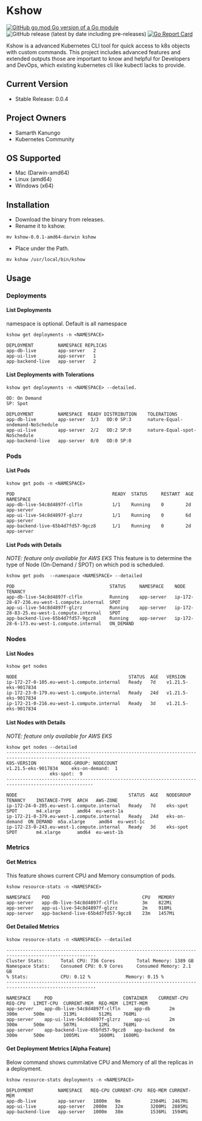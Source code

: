 # Kshow
[![GitHub go.mod Go version of a Go module](https://img.shields.io/github/go-mod/go-version/gomods/athens.svg)](https://github.com/gomods/athens) ![GitHub release (latest by date including pre-releases)](https://img.shields.io/github/v/release/sam0392in/kshow?include_prereleases)
[![Go Report Card](https://goreportcard.com/badge/github.com/sam0392in/kshow)](https://goreportcard.com/report/github.com/sam0392in/kshow)


Kshow is a advanced Kubernetes CLI tool for quick access to k8s objects with custom commands.
This project includes advanced features and extended outputs those are important to know and helpful for Developers and DevOps, which existing kubernetes cli like kubectl lacks to provide.

## Current Version
- Stable Release: 0.0.4

## Project Owners
- Samarth Kanungo
- Kubernetes Community

## OS Supported
- Mac (Darwin-amd64)
- Linux (amd64)
- Windows (x64)

## Installation
- Download the binary from releases.
- Rename it to kshow.
```
mv kshow-0.0.1-amd64-darwin kshow
```
- Place under the Path.
```
mv kshow /usr/local/bin/kshow
```

## Usage

### Deployments

#### **List Deployments**

namespace is optional. Default is all namespace
```
kshow get deployments -n <NAMESPACE>

DEPLOYMENT         NAMESPACE REPLICAS    
app-db-live        app-server   2        
app-ui-live        app-server   1    
app-backend-live   app-server   2 
```

#### **List Deployments with Tolerations**

```
kshow get deployments -n <NAMESPACE> --detailed.

OD: On Demand
SP: Spot

DEPLOYMENT         NAMESPACE  READY DISTRIBUTION    TOLERATIONS
app-db-live        app-server  3/3   OD:0 SP:3      nature-Equal-ondemand-NoSchedule
app-ui-live        app-server  2/2   OD:2 SP:0      nature-Equal-spot-NoSchedule
app-backend-live   app-server  0/0   OD:0 SP:0
```

### Pods

#### **List Pods**
```
kshow get pods -n <NAMESPACE>

POD                                    READY  STATUS     RESTART  AGE   NAMESPACE
app-db-live-54c8d4897f-clfln           1/1    Running    0        2d    app-server
app-ui-live-54c8d4897f-glzrz           1/1    Running    0        6d    app-server
app-backend-live-65b4d7fd57-9gcz8      1/1    Running    0        2d    app-server
```

#### **List Pods with Details**
*NOTE: feature only available for AWS EKS*
This feature is to determine the type of Node (On-Demand / SPOT) on which pod is scheduled.

```
kshow get pods  --namespace <NAMESPACE> --detailed

POD                                   STATUS     NAMESPACE    NODE                                         TENANCY
app-db-live-54c8d4897f-clfln          Running    app-server   ip-172-28-87-236.eu-west-1.compute.internal  SPOT
app-ui-live-54c8d4897f-glzrz          Running    app-server   ip-172-28-83-25.eu-west-1.compute.internal   SPOT
app-backend-live-65b4d7fd57-9gcz8     Running    app-server   ip-172-28-6-173.eu-west-1.compute.internal   ON_DEMAND
```

### Nodes

#### **List Nodes**
```
kshow get nodes

NODE                                         STATUS  AGE   VERSION
ip-172-27-0-105.eu-west-1.compute.internal   Ready   7d    v1.21.5-eks-9017834
ip-172-23-0-179.eu-west-1.compute.internal   Ready   24d   v1.21.5-eks-9017834
ip-172-21-0-216.eu-west-1.compute.internal   Ready   3d    v1.21.5-eks-9017834
```

#### **List Nodes with Details**

*NOTE: feature only available for AWS EKS*

```
kshow get nodes --detailed
-----------------------------------------------------------------------------------------------------
K8S-VERSION			NODE-GROUP: NODECOUNT
v1.21.5-eks-9017834		eks-on-demand:  1
				eks-spot:  9
------------------------------------------------------------------------------------------------------

NODE                                         STATUS  AGE   NODEGROUP      TENANCY    INSTANCE-TYPE  ARCH   AWS-ZONE    
ip-172-24-0-205.eu-west-1.compute.internal   Ready   7d    eks-spot       SPOT       m4.xlarge      amd64  eu-west-1a 
ip-172-21-0-379.eu-west-1.compute.internal   Ready   24d   eks-on-demand  ON_DEMAND  m5a.xlarge     amd64  eu-west-1c
ip-172-23-0-243.eu-west-1.compute.internal   Ready   3d    eks-spot       SPOT       m4.xlarge      amd64  eu-west-1b
```


### Metrics

#### **Get Metrics**

This feature shows current CPU and Memory consumption of pods.

```
kshow resource-stats -n <NAMESPACE>

NAMESPACE    POD                                  CPU   MEMORY
app-server   app-db-live-54c8d4897f-clfln         3m    822Mi
app-server   app-ui-live-54c8d4897f-glzrz         2m    918Mi
app-server   app-backend-live-65b4d7fd57-9gcz8    23m   1457Mi
```

#### **Get Detailed Metrics**
```
kshow resource-stats -n <NAMESPACE> --detailed

-------------------------------------------------------------------------------------------------------
Cluster Stats: 		Total CPU: 736 Cores		Total Memory: 1389 GB
Namespace Stats: 	Consumed CPU: 0.9 Cores		Consumed Memory: 2.1 GB
% Stats: 	        CPU: 0.12 %		        Memory: 0.15 %
-------------------------------------------------------------------------------------------------------

NAMESPACE  	  POD                          CONTAINER    CURRENT-CPU REQ-CPU   LIMIT-CPU  CURRENT-MEM  REQ-MEM  LIMIT-MEM
app-server    app-db-live-54c8d4897f-clfln     app-db       2m          300m      500m       313Mi        512Mi    768Mi
app-server    app-ui-live-54c8d4897f-glzrz     app-ui       2m          300m      500m       507Mi        12Mi     768Mi
app-server    app-backend-live-65bfd57-9gcz8   app-backend  6m          300m      500m       1005Mi       1600Mi   1600Mi
```

#### **Get Deployment Metrics** [Alpha Feature]

Below command shows cummilative CPU and Memory of all the replicas in a deployment.

```
kshow resource-stats deployments -n <NAMESPACE>

DEPLOYMENT         NAMESPACE   REQ-CPU CURRENT-CPU  REQ-MEM CURRENT-MEM
app-db-live        app-server   1800m   9m           2304Mi  2467Mi        
app-ui-live        app-server   2000m   32m          3200Mi  2885Mi   
app-backend-live   app-server   1000m   38m          1536Mi  1594Mi
```
